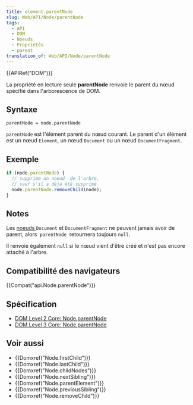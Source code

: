 ```yaml
---
title: element.parentNode
slug: Web/API/Node/parentNode
tags:
  - API
  - DOM
  - Noeuds
  - Propriétés
  - parent
translation_of: Web/API/Node/parentNode
---
```

{{APIRef("DOM")}}

La propriété en lecture seule **parentNode** renvoie le parent du nœud spécifié dans l'arborescence de DOM.

## Syntaxe

    parentNode = node.parentNode

`parentNode` est l'élément parent du nœud courant. Le parent d'un élément est un nœud `Element`, un nœud `Document` ou un nœud `DocumentFragment`.

## Exemple

```js
if (node.parentNode) {
  // supprime un noeud  de l'arbre,
  // sauf s'il a déjà été supprimé
  node.parentNode.removeChild(node);
}
```

## Notes

Les [noeuds ](/en-US/docs/DOM/Node.nodeType)`Document` et `DocumentFragment` ne peuvent jamais avoir de parent, alors  `parentNode`  retournera toujours `null`.

Il renvoie également `null` si le nœud vient d'être créé et n'est pas encore attaché à l'arbre.

## Compatibilité des navigateurs

{{Compat("api.Node.parentNode")}}

## Spécification

- [DOM Level 2 Core: Node.parentNode](http://www.w3.org/TR/DOM-Level-2-Core/core.html#ID-1060184317)
- [DOM Level 3 Core: Node.parentNode](http://www.w3.org/TR/DOM-Level-3-Core/core.html#ID-1060184317)

## Voir aussi

- {{Domxref("Node.firstChild")}}
- {{Domxref("Node.lastChild")}}
- {{Domxref("Node.childNodes")}}
- {{Domxref("Node.nextSibling")}}
- {{Domxref("Node.parentElement")}}
- {{Domxref("Node.previousSibling")}}
- {{Domxref("Node.removeChild")}}
